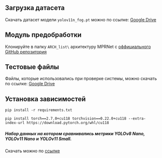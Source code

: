 ## Загрузка датасета
Скачать датасет модели `yolov11n_fog.pt` можно по ссылке: [Google Drive](https://drive.google.com/file/d/1GzJ1rghlZC3_BS7yspyLuSSwVNO-3CNr/view?usp=drive_link)

## Модуль предобработки
Клонируйте в папку `ARCH_list\` архитектуру MPRNet с [оффициального GitHub репозитория](https://github.com/swz30/MPRNet)

## Тестовые файлы
Файлы, которые использовались при проверке системы, можно скачать по ссылке: [Google Drive](https://drive.google.com/drive/folders/1GrdMAkr6fgDBpaR2HOn3Hhd9o6i40E2n)

## Установка зависимостей
```pip install -r requirements.txt```

```pip install torch==2.7.0+cu118 torchvision==0.22.0+cu118 --extra-index-url https://download.pytorch.org/whl/cu118```

##### Набор данных на котором сравнивались метрики YOLOv8 Nano, YOLOv11 Nano и YOLOv11 Small.
Скачать можно по [ссылке](https://drive.google.com/drive/folders/1SOdunN5X9bArS1E4T2Wyx0GY6zWXdE-V)
